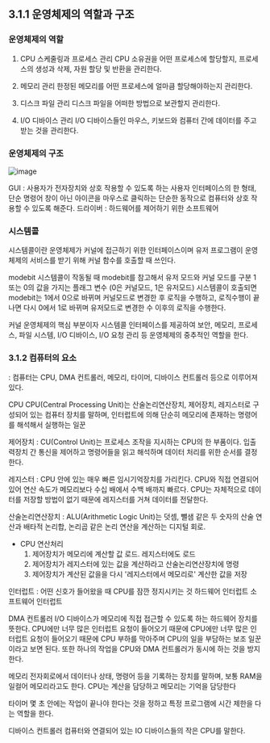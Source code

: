 ## 3.1.1 운영체제의 역할과 구조

### 운영체제의 역할
1. CPU 스케줄링과 프로세스 관리
CPU 소유권을 어떤 프로세스에 할당할지, 프로세스의 생성과 삭제, 자원 할당 및 반환을 관리한다.

2. 메모리 관리
한정된 메모리를 어떤 프로세스에 얼마큼 할당해야하는지 관리한다.

3. 디스크 파일 관리
디스크 파일을 어떠한 방법으로 보관할지 관리한다.

4. I/O 디바이스 관리
I/O 디바이스들인 마우스, 키보드와 컴퓨터 간에 데이터를 주고받는 것을 관리한다.

### 운영체제의 구조

![image](https://github.com/98000001/CS-Study/assets/96863137/629c44f9-82d5-4ff5-ab60-bbef3043d4c8)

GUI : 사용자가 전자장치와 상호 작용할 수 있도록 하는 사용자 인터페이스의 한 형태, 단순 명령어 창이 아닌 아이콘을 마우스로 클릭하는 단순한 동작으로 컴퓨터와 상호 작용할 수 있도록 해준다.
드라이버 : 하드웨어를 제어하기 위한 소프트웨어

### 시스템콜
시스템콜이란 운영체제가 커널에 접근하기 위한 인터페이스이며 유저 프로그램이 운영체제의 서비스를 받기 위해 커널 함수를 호출할 때 쓰인다.

modebit
시스템콜이 작동될 때 modebit를 참고해서 유저 모드와 커널 모드를 구분
1 또는 0의 값을 가지는 플래그 변수 (0은 커널모드, 1은 유저모드)
시스템콜이 호출되면 modebit는 1에서 0으로 바뀌며 커널모드로 변경한 후 로직을 수행하고, 로직수행이 끝나면 다시 0에서 1로 바뀌며 유저모드로 변경한 수 이후의 로직을 수행한다.

커널
운영체제의 핵심 부분이자 시스템콜 인터페이스를 제공하여 보안, 메모리, 프로세스, 파일 시스템, I/O 디바이스, I/O 요청 관리 등 운영체제의 중추적인 역할을 한다.

### 3.1.2 컴퓨터의 요소
: 컴퓨터는 CPU, DMA 컨트롤러, 메모리, 타이머, 디바이스 컨트롤러 등으로 이루어져 있다.

CPU
CPU(Central Processing Unit)는 산술논리연산장치, 제어장치, 레지스터로 구성되어 있는 컴퓨터 장치를 말하며, 인터럽트에 의해 단순히 메모리에 존재하는 명령어를 해석해서 실행하는 일꾼

제어장치
: CU(Control Unit)는 프로세스 조작을 지시하는 CPU의 한 부품이다. 입출력장치 간 통신을 제어하고 명령어들을 읽고 해석하며 데이터 처리를 위한 순서를 결정한다.

레지스터
: CPU 안에 있는 매우 빠른 임시기억장치를 가리킨다. CPU와 직접 연결되어 있어 연산 속도가 메모리보다 수십 배에서 수백 배까지 빠르다. CPU는 자체적으로 데이터를 저장할 방법이 없기 때문에 레지스터를 거쳐 데이터를 전달한다.

산술논리연산장치
: ALU(Arithmetic Logic Unit)는 덧셈, 뺄샘 같은 두 숫자의 산술 연산과 배타적 논리합, 논리곱 같은 논리 연산을 계산하는 디지털 회로.

- CPU 연산처리
  1. 제어장치가 메모리에 계산할 값 로드. 레지스터에도 로드
  2. 제어장치가 레지스터에 있는 값을 계산하라고 산술논리연산장치에 명령
  3. 제어장치가 계산된 값을을 다시 '레지스터에서 메모리로' 계산한 값을 저장
  
인터럽트
: 어떤 신호가 들어왔을 때 CPU를 잠깐 정지시키는 것
하드웨어 인터럽트
소프트웨어 인터럽트


DMA 컨트롤러
I/O 디바이스가 메모리에 직접 접근할 수 있도록 하는 하드웨어 장치를 뜻한다. CPU에만 너무 많은 인터럽트 요청이 들어오기 때문에 CPU에만 너무 많은 인터럽트 요청이 들어오기 때문에 CPU 부하를 막아주며 CPU의 일을 부담하는 보조 일꾼이라고 보면 된다. 또한 하나의 작업을 CPU와 DMA 컨트롤러가 동시에 하는 것을 방지한다.

메모리
전자회로에서 데이터나 상태, 명령어 등을 기록하는 장치를 말하며, 보통 RAM을 일컬어 메모리라고도 한다. CPU는 계산을 담당하고 메모리는 기억을 담당한다

타이머
몇 초 안에는 작업이 끝나야 한다는 것을 정하고 특정 프로그램에 시간 제한을 다는 역할을 한다.

디바이스 컨트롤러
컴퓨터와 연결되어 있는 IO 디바이스들의 작은 CPU를 말한다.






